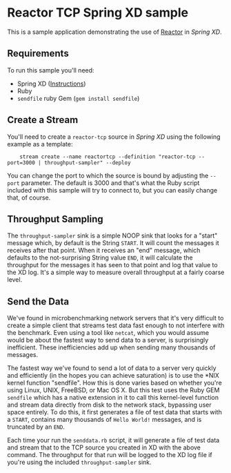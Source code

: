 # Reactor TCP Spring XD sample

This is a sample application demonstrating the use of [Reactor](https://github.com/reactor/reactor) in *Spring XD*.

## Requirements

To run this sample you'll need:

* Spring XD ([Instructions](https://github.com/SpringSource/spring-xd/wiki/Getting-Started))
* Ruby
* `sendfile` ruby Gem (`gem install sendfile`)

## Create a Stream

You'll need to create a `reactor-tcp` source in *Spring XD* using the following example as a template:

		stream create --name reactortcp --definition "reactor-tcp --port=3000 | throughput-sampler" --deploy

You can change the port to which the source is bound by adjusting the `--port` parameter. The default is 3000 and that's what the Ruby script included with this sample will try to connect to, but you can easily change that, of course.

## Throughput Sampling 

The `throughput-sampler` sink is a simple NOOP sink that looks for a "start" message which, by default is the String `START`. It will count the messages it receives after that point. When it receives an "end" message, which defaults to the not-surprising String value `END`, it will calculate the throughput for the messages it has seen to that point and log that value to the XD log. It's a simple way to measure overall throughput at a fairly coarse level.

## Send the Data

We've found in microbenchmarking network servers that it's very difficult to create a simple client that streams test data fast enough to not interfere with the benchmark. Even using a tool like `netcat`, which you would assume would be about the fastest way to send data to a server, is surprisingly inefficient. These inefficiencies add up when sending many thousands of messages.

The fastest way we've found to send a lot of data to a server very quickly and efficiently (in the hopes you can achieve saturation) is to use the *NIX kernel function "sendfile". How this is done varies based on whether you're using Linux, UNIX, FreeBSD, or Mac OS X. But this test uses the Ruby GEM `sendfile` which has a native extension in it to call this kernel-level function and stream data directly from disk to the network stack, bypassing user space entirely. To do this, it first generates a file of test data that starts with a `START`, contains many thousands of `Hello World!` messages, and is truncated by an `END`.

Each time your run the `senddata.rb` script, it will generate a file of test data and stream that to the TCP source you created in XD with the above command. The throughput for that run will be logged to the XD log file if you're using the included `throughput-sampler` sink.
